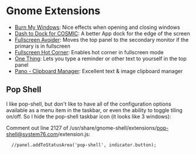 # Gnome Extensions

- [Burn My Windows](https://extensions.gnome.org/extension/4679/burn-my-windows/): Nice effects when opening and closing windows
- [Dash to Dock for COSMIC](https://extensions.gnome.org/extension/5004/dash-to-dock-for-cosmic/): A better App dock for the edge of the screen
- [Fullscreen Avoider](https://extensions.gnome.org/extension/4362/fullscreen-avoider/): Moves the top panel to the secondary monitor if the primary is in fullscreen
- [Fullscreen Hot Corner](https://extensions.gnome.org/extension/1562/fullscreen-hot-corner/): Enables hot corner in fullscreen mode
- [One Thing](https://extensions.gnome.org/extension/5072/one-thing/): Lets you type a reminder or other text to yourself in the top panel
- [Pano - Clipboard Manager](https://extensions.gnome.org/extension/5278/pano/): Excellent text & image clipboard manager

## Pop Shell

I like pop-shell, but don't like to have all of the configuration options available as a menu item in the taskbar, or even the ability to toggle tiling on/off. So I hide the pop-shell taskbar icon (it looks like 3 windows):

Comment out line 2127 of /usr/share/gnome-shell/extensions/pop-shell@system76.com/extension.js:

```
  //panel.addToStatusArea('pop-shell', indicator.button);
```
